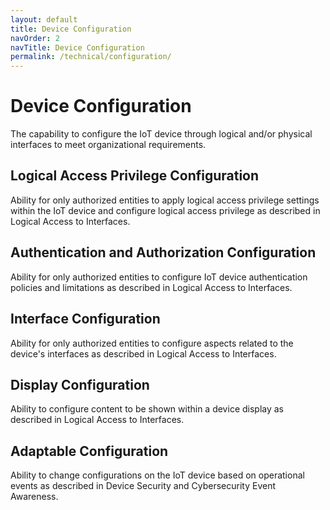 ```yaml
---
layout: default
title: Device Configuration
navOrder: 2
navTitle: Device Configuration
permalink: /technical/configuration/
---
```


# Device Configuration

The capability to configure the IoT device through logical and/or physical interfaces to meet organizational requirements.

## Logical Access Privilege Configuration

Ability for only authorized entities to apply logical access privilege settings within the IoT device and configure logical access privilege as described in Logical Access to Interfaces.
 
## Authentication and Authorization Configuration

Ability for only authorized entities to configure IoT device authentication policies and limitations as described in Logical Access to Interfaces.

## Interface Configuration

Ability for only authorized entities to configure aspects related to the device's interfaces as described in Logical Access to Interfaces.
    
## Display Configuration

Ability to configure content to be shown within a device display as described in Logical Access to Interfaces.
    
## Adaptable Configuration

Ability to change configurations on the IoT device based on operational events as described in Device Security and Cybersecurity Event Awareness.
